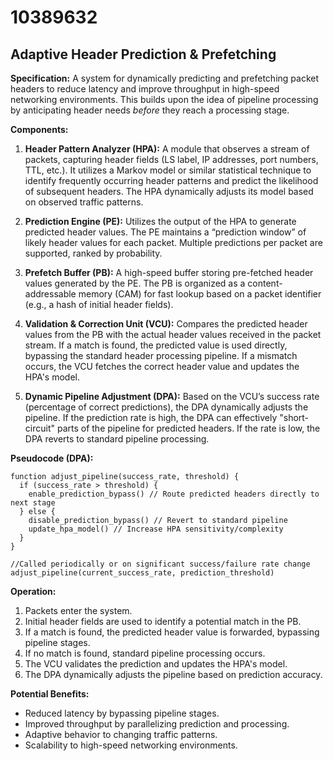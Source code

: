 # 10389632

## Adaptive Header Prediction & Prefetching

**Specification:** A system for dynamically predicting and prefetching packet headers to reduce latency and improve throughput in high-speed networking environments. This builds upon the idea of pipeline processing by anticipating header needs *before* they reach a processing stage.

**Components:**

1.  **Header Pattern Analyzer (HPA):** A module that observes a stream of packets, capturing header fields (LS label, IP addresses, port numbers, TTL, etc.).  It utilizes a Markov model or similar statistical technique to identify frequently occurring header patterns and predict the likelihood of subsequent headers. The HPA dynamically adjusts its model based on observed traffic patterns.

2.  **Prediction Engine (PE):**  Utilizes the output of the HPA to generate predicted header values. The PE maintains a “prediction window” of likely header values for each packet. Multiple predictions per packet are supported, ranked by probability.

3.  **Prefetch Buffer (PB):** A high-speed buffer storing pre-fetched header values generated by the PE.  The PB is organized as a content-addressable memory (CAM) for fast lookup based on a packet identifier (e.g., a hash of initial header fields).

4.  **Validation & Correction Unit (VCU):** Compares the predicted header values from the PB with the actual header values received in the packet stream. If a match is found, the predicted value is used directly, bypassing the standard header processing pipeline. If a mismatch occurs, the VCU fetches the correct header value and updates the HPA's model.

5.  **Dynamic Pipeline Adjustment (DPA):** Based on the VCU’s success rate (percentage of correct predictions), the DPA dynamically adjusts the pipeline. If the prediction rate is high, the DPA can effectively "short-circuit" parts of the pipeline for predicted headers. If the rate is low, the DPA reverts to standard pipeline processing.

**Pseudocode (DPA):**

```
function adjust_pipeline(success_rate, threshold) {
  if (success_rate > threshold) {
    enable_prediction_bypass() // Route predicted headers directly to next stage
  } else {
    disable_prediction_bypass() // Revert to standard pipeline
    update_hpa_model() // Increase HPA sensitivity/complexity
  }
}

//Called periodically or on significant success/failure rate change
adjust_pipeline(current_success_rate, prediction_threshold)
```

**Operation:**

1.  Packets enter the system.
2.  Initial header fields are used to identify a potential match in the PB.
3.  If a match is found, the predicted header value is forwarded, bypassing pipeline stages.
4.  If no match is found, standard pipeline processing occurs.
5.  The VCU validates the prediction and updates the HPA's model.
6.  The DPA dynamically adjusts the pipeline based on prediction accuracy.

**Potential Benefits:**

*   Reduced latency by bypassing pipeline stages.
*   Improved throughput by parallelizing prediction and processing.
*   Adaptive behavior to changing traffic patterns.
*   Scalability to high-speed networking environments.